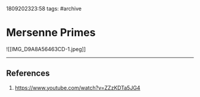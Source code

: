 1809202323:58
tags: #archive
# Mersenne Primes
![[IMG_D9A8A56463CD-1.jpeg]]

---
## References
1. https://www.youtube.com/watch?v=ZZzKDTa5JG4